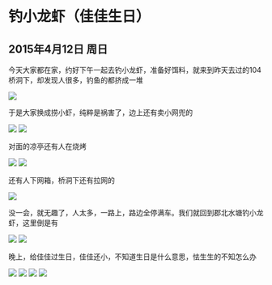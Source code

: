 钓小龙虾（佳佳生日）
=======================
2015年4月12日 周日
-----------------------
今天大家都在家，约好下午一起去钓小龙虾，准备好饵料，就来到昨天去过的104桥洞下，却发现人很多，钓鱼的都挤成一堆

![]({{site.url}}/assets/blog-images/20150412/sm006.JPG)

于是大家换成捞小虾，纯粹是祸害了，边上还有卖小网兜的

![]({{site.url}}/assets/blog-images/20150412/sm001.JPG)
![]({{site.url}}/assets/blog-images/20150412/sm002.JPG)

对面的凉亭还有人在烧烤

![]({{site.url}}/assets/blog-images/20150412/sm003.JPG)
![]({{site.url}}/assets/blog-images/20150412/sm004.JPG)

还有人下网箱，桥洞下还有拉网的

![]({{site.url}}/assets/blog-images/20150412/sm005.JPG)

没一会，就无趣了，人太多，一路上，路边全停满车。我们就回到郡北水塘钓小龙虾，这里倒是有

![]({{site.url}}/assets/blog-images/20150412/sm007.JPG)
![]({{site.url}}/assets/blog-images/20150412/sm008.JPG)

晚上，给佳佳过生日，佳佳还小，不知道生日是什么意思，怯生生的不知怎么办

![]({{site.url}}/assets/blog-images/20150412/sm009.JPG)
![]({{site.url}}/assets/blog-images/20150412/sm010.JPG)
![]({{site.url}}/assets/blog-images/20150412/sm011.JPG)
![]({{site.url}}/assets/blog-images/20150412/sm012.JPG)
